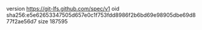 version https://git-lfs.github.com/spec/v1
oid sha256:e5e62653347505d657e0c1f753fdd8986f2b6bd69e98905dbe69d877f2ae56d7
size 187595
